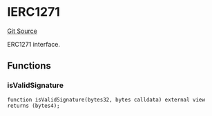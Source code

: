 # IERC1271
[Git Source](https://github.com/NaniDAO/accounts/blob/4789484b1daa1e7826eeec6833ca9b47824ee8b6/src/governance/Points.sol)

ERC1271 interface.


## Functions
### isValidSignature


```solidity
function isValidSignature(bytes32, bytes calldata) external view returns (bytes4);
```

